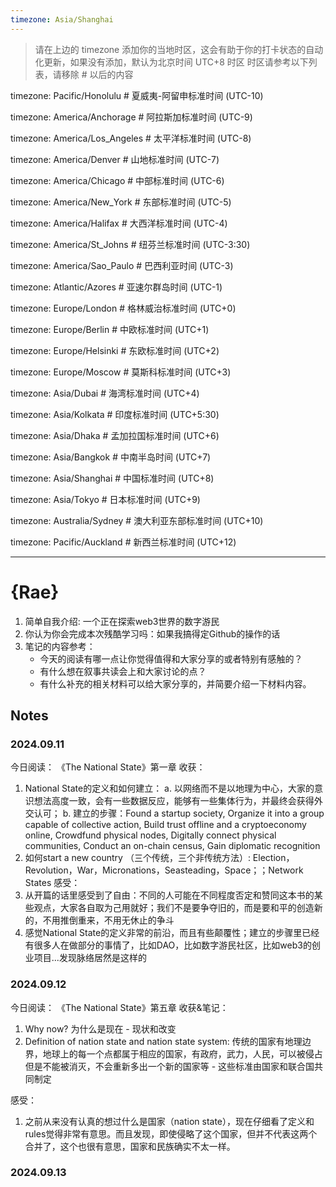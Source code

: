 ```yaml
---
timezone: Asia/Shanghai
---
```


> 请在上边的 timezone 添加你的当地时区，这会有助于你的打卡状态的自动化更新，如果没有添加，默认为北京时间 UTC+8 时区
> 时区请参考以下列表，请移除 # 以后的内容

timezone: Pacific/Honolulu # 夏威夷-阿留申标准时间 (UTC-10)

timezone: America/Anchorage # 阿拉斯加标准时间 (UTC-9)

timezone: America/Los_Angeles # 太平洋标准时间 (UTC-8)

timezone: America/Denver # 山地标准时间 (UTC-7)

timezone: America/Chicago # 中部标准时间 (UTC-6)

timezone: America/New_York # 东部标准时间 (UTC-5)

timezone: America/Halifax # 大西洋标准时间 (UTC-4)

timezone: America/St_Johns # 纽芬兰标准时间 (UTC-3:30)

timezone: America/Sao_Paulo # 巴西利亚时间 (UTC-3)

timezone: Atlantic/Azores # 亚速尔群岛时间 (UTC-1)

timezone: Europe/London # 格林威治标准时间 (UTC+0)

timezone: Europe/Berlin # 中欧标准时间 (UTC+1)

timezone: Europe/Helsinki # 东欧标准时间 (UTC+2)

timezone: Europe/Moscow # 莫斯科标准时间 (UTC+3)

timezone: Asia/Dubai # 海湾标准时间 (UTC+4)

timezone: Asia/Kolkata # 印度标准时间 (UTC+5:30)

timezone: Asia/Dhaka # 孟加拉国标准时间 (UTC+6)

timezone: Asia/Bangkok # 中南半岛时间 (UTC+7)

timezone: Asia/Shanghai # 中国标准时间 (UTC+8)

timezone: Asia/Tokyo # 日本标准时间 (UTC+9)

timezone: Australia/Sydney # 澳大利亚东部标准时间 (UTC+10)

timezone: Pacific/Auckland # 新西兰标准时间 (UTC+12)

---

# {Rae}

1. 简单自我介绍: 一个正在探索web3世界的数字游民
2. 你认为你会完成本次残酷学习吗：如果我搞得定Github的操作的话
3. 笔记的内容参考：
   - 今天的阅读有哪一点让你觉得值得和大家分享的或者特别有感触的？
   - 有什么想在叙事共读会上和大家讨论的点？
   - 有什么补充的相关材料可以给大家分享的，并简要介绍一下材料内容。

## Notes

<!-- Content_START -->

### 2024.09.11

今日阅读：
《The National State》第一章
收获：
1. National State的定义和如何建立：
a. 以网络而不是以地理为中心，大家的意识想法高度一致，会有一些数据反应，能够有一些集体行为，并最终会获得外交认可；
b. 建立的步骤：Found a startup society, Organize it into a group capable of collective action, Build trust offline and a cryptoeconomy online, Crowdfund physical nodes, Digitally connect physical communities, Conduct an on-chain census, Gain diplomatic recognition
2. 如何start a new country （三个传统，三个非传统方法）:  Election，Revolution，War，Micronations，Seasteading，Space；；Network States
感受：
1. 从开篇的话里感受到了自由：不同的人可能在不同程度否定和赞同这本书的某些观点，大家各自取为己用就好；我们不是要争夺旧的，而是要和平的创造新的，不用推倒重来，不用无休止的争斗
2. 感觉National State的定义非常的前沿，而且有些颠覆性；建立的步骤里已经有很多人在做部分的事情了，比如DAO，比如数字游民社区，比如web3的创业项目...发现脉络居然是这样的

### 2024.09.12
今日阅读：
《The National State》第五章
收获&笔记：
1. Why now? 为什么是现在 - 现状和改变
2. Definition of nation state and nation state system: 传统的国家有地理边界，地球上的每一个点都属于相应的国家，有政府，武力，人民，可以被侵占但是不能被消灭，不会重新多出一个新的国家等 - 这些标准由国家和联合国共同制定

感受：
1. 之前从来没有认真的想过什么是国家（nation state），现在仔细看了定义和rules觉得非常有意思。而且发现，即使侵略了这个国家，但并不代表这两个合并了，这个也很有意思，国家和民族确实不太一样。

### 2024.09.13


<!-- Content_END -->
